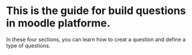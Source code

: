 # This is the guide for build questions in moodle platforme.

In these four sections, you can learn how to creat a question and define a type of questions.
